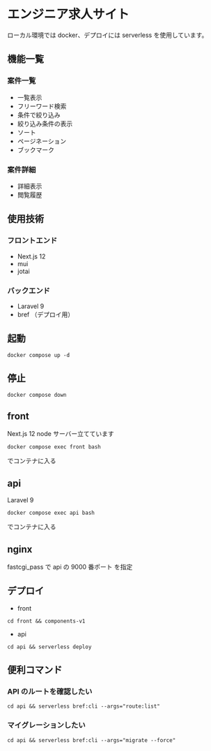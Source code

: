 # エンジニア求人サイト

ローカル環境では docker、デプロイには serverless を使用しています。

## 機能一覧

### 案件一覧

- 一覧表示
- フリーワード検索
- 条件で絞り込み
- 絞り込み条件の表示
- ソート
- ページネーション
- ブックマーク

### 案件詳細

- 詳細表示
- 閲覧履歴

## 使用技術

### フロントエンド

- Next.js 12
- mui
- jotai

### バックエンド

- Laravel 9
- bref （デプロイ用）

## 起動

```
docker compose up -d
```

## 停止

```
docker compose down
```

## front

Next.js 12
node サーバー立てています

```
docker compose exec front bash
```

でコンテナに入る

## api

Laravel 9

```
docker compose exec api bash
```

でコンテナに入る

## nginx

fastcgi_pass で api の 9000 番ポート を指定

## デプロイ

- front

```
cd front && components-v1
```

- api

```
cd api && serverless deploy
```

## 便利コマンド

### API のルートを確認したい

```
cd api && serverless bref:cli --args="route:list"
```

### マイグレーションしたい

```
cd api && serverless bref:cli --args="migrate --force"
```
